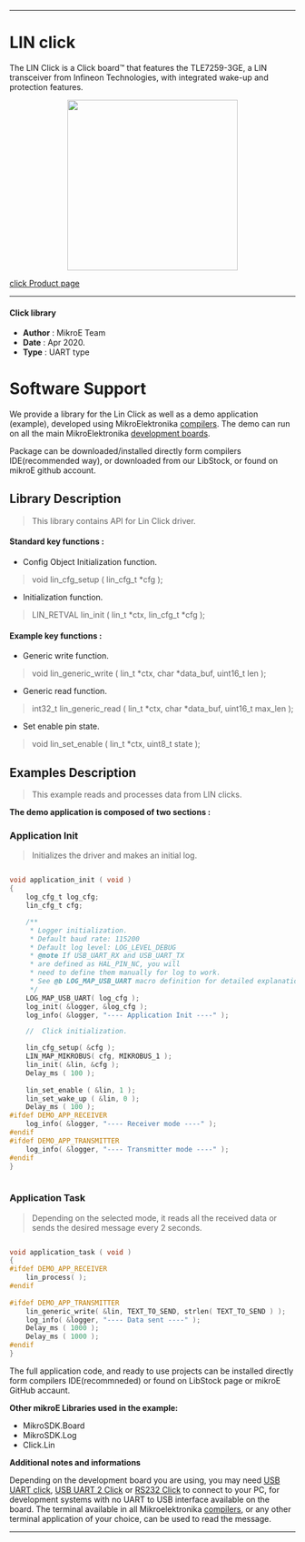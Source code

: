 
---
# LIN click

The LIN Click is a Click board™ that features the TLE7259-3GE, a LIN transceiver from Infineon Technologies, with integrated wake-up and protection features.

<p align="center">
  <img src="https://download.mikroe.com/images/click_for_ide/lin_click.png" height=300px>
</p>

[click Product page](https://www.mikroe.com/lin-click)

---


#### Click library 

- **Author**        : MikroE Team
- **Date**          : Apr 2020.
- **Type**          : UART type


# Software Support

We provide a library for the Lin Click 
as well as a demo application (example), developed using MikroElektronika 
[compilers](https://shop.mikroe.com/compilers). 
The demo can run on all the main MikroElektronika [development boards](https://shop.mikroe.com/development-boards).

Package can be downloaded/installed directly form compilers IDE(recommended way), or downloaded from our LibStock, or found on mikroE github account. 

## Library Description

> This library contains API for Lin Click driver.

#### Standard key functions :

- Config Object Initialization function.
> void lin_cfg_setup ( lin_cfg_t *cfg ); 
 
- Initialization function.
> LIN_RETVAL lin_init ( lin_t *ctx, lin_cfg_t *cfg );

#### Example key functions :

- Generic write function.
> void lin_generic_write ( lin_t *ctx, char *data_buf, uint16_t len );
 
- Generic read function.
> int32_t lin_generic_read ( lin_t *ctx, char *data_buf, uint16_t max_len );

- Set enable pin state.
> void lin_set_enable ( lin_t *ctx, uint8_t state );

## Examples Description

> This example reads and processes data from LIN clicks.

**The demo application is composed of two sections :**

### Application Init 

> Initializes the driver and makes an initial log.

```c

void application_init ( void )
{
    log_cfg_t log_cfg;
    lin_cfg_t cfg;

    /** 
     * Logger initialization.
     * Default baud rate: 115200
     * Default log level: LOG_LEVEL_DEBUG
     * @note If USB_UART_RX and USB_UART_TX 
     * are defined as HAL_PIN_NC, you will 
     * need to define them manually for log to work. 
     * See @b LOG_MAP_USB_UART macro definition for detailed explanation.
     */
    LOG_MAP_USB_UART( log_cfg );
    log_init( &logger, &log_cfg );
    log_info( &logger, "---- Application Init ----" );

    //  Click initialization.

    lin_cfg_setup( &cfg );
    LIN_MAP_MIKROBUS( cfg, MIKROBUS_1 );
    lin_init( &lin, &cfg );
    Delay_ms ( 100 );
    
    lin_set_enable ( &lin, 1 );
    lin_set_wake_up ( &lin, 0 );
    Delay_ms ( 100 );
#ifdef DEMO_APP_RECEIVER
    log_info( &logger, "---- Receiver mode ----" );
#endif    
#ifdef DEMO_APP_TRANSMITTER
    log_info( &logger, "---- Transmitter mode ----" );
#endif   
}
  
```

### Application Task

> Depending on the selected mode, it reads all the received data or sends the desired message every 2 seconds.

```c

void application_task ( void )
{
#ifdef DEMO_APP_RECEIVER
    lin_process( );
#endif    
    
#ifdef DEMO_APP_TRANSMITTER
    lin_generic_write( &lin, TEXT_TO_SEND, strlen( TEXT_TO_SEND ) );
    log_info( &logger, "---- Data sent ----" );
    Delay_ms ( 1000 );
    Delay_ms ( 1000 );
#endif   
}

```

The full application code, and ready to use projects can be  installed directly form compilers IDE(recommneded) or found on LibStock page or mikroE GitHub accaunt.

**Other mikroE Libraries used in the example:** 

- MikroSDK.Board
- MikroSDK.Log
- Click.Lin

**Additional notes and informations**

Depending on the development board you are using, you may need 
[USB UART click](https://shop.mikroe.com/usb-uart-click), 
[USB UART 2 Click](https://shop.mikroe.com/usb-uart-2-click) or 
[RS232 Click](https://shop.mikroe.com/rs232-click) to connect to your PC, for 
development systems with no UART to USB interface available on the board. The 
terminal available in all Mikroelektronika 
[compilers](https://shop.mikroe.com/compilers), or any other terminal application 
of your choice, can be used to read the message.



---
